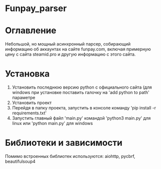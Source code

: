 # Funpay_parser
# Оглавление
Небольшой, но мощный асинхронный парсер, собирающий информацию об аккаунтах на сайте funpay.com, включая примерную цену с сайта steamid.pro и другую информацию с этого сайта.

# Установка
1. Установить последнюю версию python c официального сайта (для windows при установке поставить галочку на 'add python to path' параметре
2. Установить проект
3. Перейдя в папку проекта, запустить в консоле команду 'pip install -r requirements.txt'
4. Запустить главный файл 'main.py' командой 'python3 main.py' для linux или 'python main.py' для windows

# Библиотеки и зависимости
Помимо встроенных библиотек используются: aiohttp, pycbrf, beautifulsoup4

